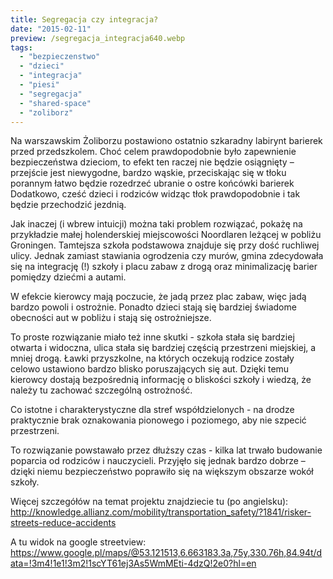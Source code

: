 ```yaml
---
title: Segregacja czy integracja?
date: "2015-02-11"
preview: /segregacja_integracja640.webp
tags:
  - "bezpieczenstwo"
  - "dzieci"
  - "integracja"
  - "piesi"
  - "segregacja"
  - "shared-space"
  - "zoliborz"
---
```


Na warszawskim Żoliborzu postawiono ostatnio szkaradny labirynt barierek przed przedszkolem. Choć celem prawdopodobnie było zapewnienie bezpieczeństwa dzieciom, to efekt ten raczej nie będzie osiągnięty – przejście jest niewygodne, bardzo wąskie, przeciskając się w tłoku porannym łatwo będzie rozedrzeć ubranie o ostre końcówki barierek Dodatkowo, cześć dzieci i rodziców widząc tłok prawdopodobnie i tak będzie przechodzić jezdnią.

Jak inaczej (i wbrew intuicji) można taki problem rozwiązać, pokażę na przykładzie małej holenderskiej miejscowości Noordlaren leżącej w pobliżu Groningen. Tamtejsza szkoła podstawowa znajduje się przy dość ruchliwej ulicy. Jednak zamiast stawiania ogrodzenia czy murów, gmina zdecydowała się na integrację (!) szkoły i placu zabaw z drogą oraz minimalizację barier pomiędzy dziećmi a autami.

W efekcie kierowcy mają poczucie, że jadą przez plac zabaw, więc jadą bardzo powoli i ostrożnie. Ponadto dzieci stają się bardziej świadome obecności aut w pobliżu i stają się ostrożniejsze.

To proste rozwiązanie miało też inne skutki - szkoła stała się bardziej otwarta i widoczna, ulica stała się bardziej częścią przestrzeni miejskiej, a mniej drogą. Ławki przyszkolne, na których oczekują rodzice zostały celowo ustawiono bardzo blisko poruszających się aut. Dzięki temu kierowcy dostają bezpośrednią informację o bliskości szkoły i wiedzą, że należy tu zachować szczególną ostrożność.

Co istotne i charakterystyczne dla stref współdzielonych - na drodze praktycznie brak oznakowania pionowego i poziomego, aby nie szpecić przestrzeni.

To rozwiązanie powstawało przez dłuższy czas - kilka lat trwało budowanie poparcia od rodziców i nauczycieli. Przyjęło się jednak bardzo dobrze – dzięki niemu bezpieczeństwo poprawiło się na większym obszarze wokół szkoły.

Więcej szczegółów na temat projektu znajdziecie tu (po angielsku): <http://knowledge.allianz.com/mobility/transportation_safety/?1841/risker-streets-reduce-accidents>

A tu widok na google streetview: <https://www.google.pl/maps/@53.121513,6.663183,3a,75y,330.76h,84.94t/data=!3m4!1e1!3m2!1scYT61ej3As5WmMEti-4dzQ!2e0?hl=en>
